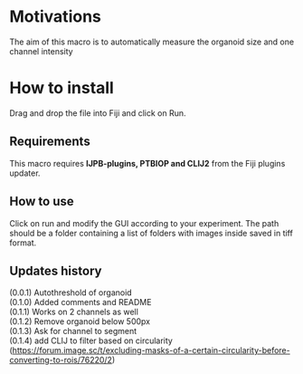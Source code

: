 # Motivations


The aim of this macro is to automatically measure the organoid size and one channel intensity

# How to install

Drag and drop the file into Fiji and click on Run.

## Requirements

This macro requires  **IJPB-plugins, PTBIOP and CLIJ2** from the Fiji plugins updater.


## How to use

Click on run and modify the GUI according to your experiment. The path should be a folder containing a list of folders with images inside saved in tiff format.



## Updates history
(0.0.1) Autothreshold of organoid
<br>(0.1.0) Added comments and README
<br>(0.1.1) Works on 2 channels as well
<br>(0.1.2) Remove organoid below 500px
<br>(0.1.3) Ask for channel to segment
<br>(0.1.4) add CLIJ to filter based on circularity (https://forum.image.sc/t/excluding-masks-of-a-certain-circularity-before-converting-to-rois/76220/2) 
